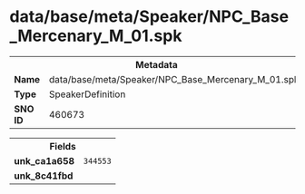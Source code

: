 <h1>data/base/meta/Speaker/NPC_Base_Mercenary_M_01.spk</h1><table><tr><th colspan="100%">Metadata</th></tr><tr><td><b>Name</b></td><td>data/base/meta/Speaker/NPC_Base_Mercenary_M_01.spk</td></tr><tr><td><b>Type</b></td><td>SpeakerDefinition</td></tr><tr><td><b>SNO ID</b></td><td>460673</td></tr></table>

<table><tr><th colspan="100%">Fields</th></tr><tr><td><b>unk_ca1a658</b></td><td><code>344553</code></td></tr><tr><td><b>unk_8c41fbd</b></td><td></td></tr></table>

